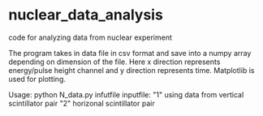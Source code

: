 # nuclear_data_analysis
code for analyzing data from nuclear experiment

The program takes in data file in csv format and save into a numpy array depending on dimension of the file.
Here x direction represents energy/pulse height channel and y direction represents time.
Matplotlib is used for plotting.

Usage:
  python N_data.py infutfile
inputfile:  "1" using data from vertical scintillator pair 
            "2"                 horizonal scintillator pair

